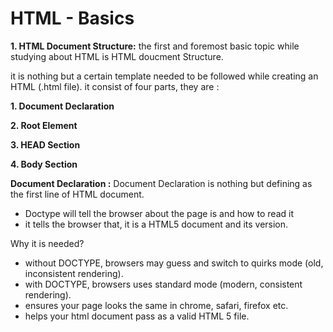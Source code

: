 # HTML - Basics
**1. HTML Document Structure:**
the first and foremost basic topic while studying about HTML is HTML doucment Structure.

it is nothing but a certain template needed to be followed while creating an HTML (.html file). it consist of four parts, they are :

**1. Document Declaration**

**2. Root Element**

**3. HEAD Section**

**4. Body Section**

**Document Declaration :** Document Declaration is nothing but defining <!DOCTYPE html> as the first line of HTML document.
- Doctype will tell the browser about the page is and how to read it
- it tells the browser that, it is a HTML5 document and its version.

Why it is needed?
- without DOCTYPE, browsers may guess and switch to quirks mode (old, inconsistent rendering).
- with DOCTYPE, browsers uses standard mode (modern, consistent rendering).
- ensures your page looks the same in chrome, safari, firefox etc.
- helps your html document pass as a valid HTML 5 file.
